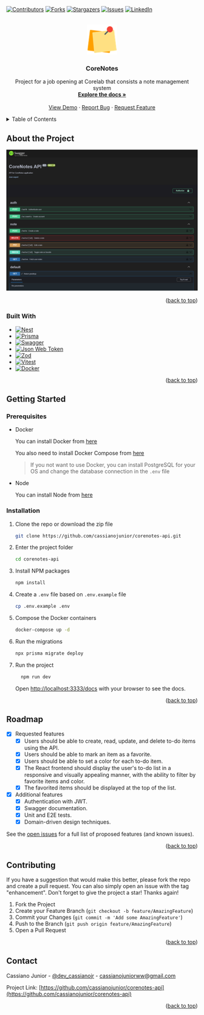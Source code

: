 <a name="readme-top"></a>

[![Contributors][contributors-shield]][contributors-url]
[![Forks][forks-shield]][forks-url]
[![Stargazers][stars-shield]][stars-url]
[![Issues][issues-shield]][issues-url]
[![LinkedIn][linkedin-shield]][linkedin-url]

<br />
<div align="center">
  <a href="https://github.com/cassianojunior/corenotes-api">
    <img src="docs/images/logo.svg" alt="Logo" width="80" height="80">
  </a>

<h3 align="center">CoreNotes</h3>
  <p align="center">
    Project for a job opening at Corelab that consists a note management system
    <br />
    <a href="https://github.com/cassianojunior/corenotes-api"><strong>Explore the docs »</strong></a>
    <br />
    <br />
    <a href="https://github.com/cassianojunior/corenotes-api">View Demo</a>
    ·
    <a href="https://github.com/cassianojunior/corenotes-api/issues">Report Bug</a>
    ·
    <a href="https://github.com/cassianojunior/corenotes-api/issues">Request Feature</a>
  </p>
</div>

<details>
  <summary>Table of Contents</summary>
  <ol>
    <li>
      <a href="#about-the-project">About The Project</a>
      <ul>
        <li><a href="#built-with">Built With</a></li>
      </ul>
    </li>
    <li>
      <a href="#getting-started">Getting Started</a>
      <ul>
        <li><a href="#prerequisites">Prerequisites</a></li>
        <li><a href="#installation">Installation</a></li>
      </ul>
    </li>
    <li><a href="#usage">Usage</a></li>
    <li><a href="#roadmap">Roadmap</a></li>
    <li><a href="#contributing">Contributing</a></li>
    <li><a href="#license">License</a></li>
    <li><a href="#contact">Contact</a></li>
  </ol>
</details>

## About the Project

![CoreNotes Screenshot][swagger-screenshot]

<p align="right">(<a href="#readme-top">back to top</a>)</p>

### Built With

* [![Nest][nest]][nest-url]
* [![Prisma][prisma]][prisma-url]
* [![Swagger][swagger]][swagger-url]
* [![Json Web Token][json-web-token]][jwt-url]
* [![Zod][zod]][zod-url]
* [![Vitest][vitest]][vitest-url]
* [![Docker][docker]][docker-url]

<p align="right">(<a href="#readme-top">back to top</a>)</p>

## Getting Started

### Prerequisites

* Docker
  
  You can install Docker from [here](https://docs.docker.com/get-docker/)

  You also need to install Docker Compose from [here](https://docs.docker.com/compose/install/)

  > If you not want to use Docker, you can install PostgreSQL for your OS and change the database connection in the `.env` file

* Node

  You can install Node from [here](https://nodejs.org/en/download/)

### Installation

1. Clone the repo or download the zip file
  
    ```sh
    git clone https://github.com/cassianojunior/corenotes-api.git
    ```

2. Enter the project folder
  
    ```sh
    cd corenotes-api
    ```

3. Install NPM packages
  
    ```sh
    npm install
    ```

4. Create a `.env` file based on `.env.example` file
  
    ```sh
    cp .env.example .env
    ```

5. Compose the Docker containers
  
    ```sh
    docker-compose up -d
    ```

6. Run the migrations
  
    ```sh
    npx prisma migrate deploy
    ```

7. Run the project
  
    ```sh
      npm run dev
    ```

    Open [http://localhost:3333/docs](http://localhost:3333/docs) with your browser to see the docs.

<p align="right">(<a href="#readme-top">back to top</a>)</p>

## Roadmap

* [x] Requested features
  * [x] Users should be able to create, read, update, and delete to-do items using the API.
  * [x]  Users should be able to mark an item as a favorite.
  * [x] Users should be able to set a color for each to-do item.
  * [x] The React frontend should display the user's to-do list in a responsive and visually appealing manner, with the ability to filter by favorite items and color.
  * [x] The favorited items should be displayed at the top of the list.
* [x] Additional features
  * [x] Authentication with JWT.
  * [x] Swagger documentation.
  * [x] Unit and E2E tests.
  * [x] Domain-driven design techniques.

See the [open issues](https://github.com/cassianojunior/corenotes-api/issues) for a full list of proposed features (and known issues).

<p align="right">(<a href="#readme-top">back to top</a>)</p>

## Contributing

If you have a suggestion that would make this better, please fork the repo and create a pull request. You can also simply open an issue with the tag "enhancement".
Don't forget to give the project a star! Thanks again!

1. Fork the Project
2. Create your Feature Branch (`git checkout -b feature/AmazingFeature`)
3. Commit your Changes (`git commit -m 'Add some AmazingFeature'`)
4. Push to the Branch (`git push origin feature/AmazingFeature`)
5. Open a Pull Request

<p align="right">(<a href="#readme-top">back to top</a>)</p>

## Contact

Cassiano Junior - [@dev_cassianojr](https://twitter.com/dev_cassianojr) - [cassianojuniorww@gmail.com](mailto:cassianojuniorww@gmail.com)

Project Link: [https://github.com/cassianojunior/corenotes-api](https://github.com/cassianojunior/corenotes-api)

<p align="right">(<a href="#readme-top">back to top</a>)</p>

<!-- MARKDOWN LINKS & IMAGES -->
<!-- https://www.markdownguide.org/basic-syntax/#reference-style-links -->
[contributors-shield]: https://img.shields.io/github/contributors/cassianojunior/corenotes-api
[contributors-url]: https://github.com/cassianojunior/corenotes-api/graphs/contributors
[forks-shield]: https://img.shields.io/github/forks/cassianojunior/corenotes-api
[forks-url]: https://github.com/cassianojunior/corenotes-api/network/members
[stars-shield]: https://img.shields.io/github/stars/cassianojunior/corenotes-api
[stars-url]: https://github.com/cassianojunior/corenotes-api/stargazers
[issues-shield]: https://img.shields.io/github/issues/cassianojunior/corenotes-api
[issues-url]: https://github.com/cassianojunior/corenotes-api/issues
[linkedin-shield]: https://img.shields.io/badge/-LinkedIn-black.svg?logo=linkedin&colorB=555
[linkedin-url]: https://linkedin.com/in/cassianojunior
[swagger-screenshot]: docs/images/swagger-min.png
[nest]: https://img.shields.io/badge/NestJS-232525?logo=nestjs&logoColor=E0234E
[nest-url]: https://nestjs.com/
[prisma]: https://img.shields.io/badge/PrismaORM-2d3748?logo=prisma&logoColor=white
[prisma-url]: https://www.prisma.io/
[swagger]: https://img.shields.io/badge/Swagger-262626?logo=swagger&logoColor=85EA2D
[swagger-url]: https://swagger.io/
[json-web-token]: https://img.shields.io/badge/Json%20Web%20Token-000000?logo=jsonwebtokens&logoColor=ce31f0
[jwt-url]: https://jwt.io/
[zod]: https://img.shields.io/badge/Zod-283339?logo=zod&logoColor=3E67B1
[zod-url]:https://zod.dev
[vitest]: https://img.shields.io/badge/Vitest-141414?logo=vitest&logoColor=6E9F18
[vitest-url]: https://vitest.netlify.app/
[docker]: https://img.shields.io/badge/Docker-white?logo=docker&logoColor=2496ED
[docker-url]: https://www.docker.com/
